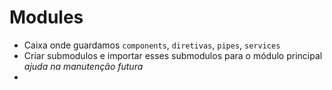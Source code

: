 # Modules
* Caixa onde guardamos `components`, `diretivas`, `pipes`, `services`  
* Criar submodulos e importar esses submodulos para o módulo principal _ajuda na manutenção futura_
* 
